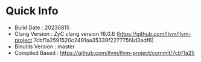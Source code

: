# Quick Info
* Build Date : 20230815
* Clang Version : ZyC clang version 16.0.6 (https://github.com/llvm/llvm-project 7cbf1a2591520c2491aa35339f227775f4d3adf6)
* Binutils Version : master
* Compiled Based : https://github.com/llvm/llvm-project/commit/7cbf1a25

